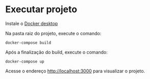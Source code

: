 # Executar projeto

Instale o [Docker desktop](https://www.docker.com/products/docker-desktop)

Na pasta raiz do projeto, execute o comando:

```
docker-compose build
```

Após a finalização do build, execute o comando:

```
docker-compose up
```

Acesse o endereço [http://localhost:3000](http://localhost:3000) para visualizar o projeto.